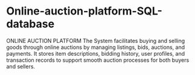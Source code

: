 # Online-auction-platform-SQL-database
ONLINE AUCTION PLATFORM The System facilitates buying and selling goods through online auctions by managing listings, bids, auctions, and payments. It stores item descriptions, bidding history, user profiles, and transaction records to support smooth auction processes for both buyers and sellers.
